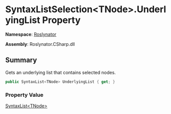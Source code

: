 # SyntaxListSelection\<TNode>\.UnderlyingList Property

**Namespace**: [Roslynator](../../README.md)

**Assembly**: Roslynator\.CSharp\.dll

## Summary

Gets an underlying list that contains selected nodes\.

```csharp
public SyntaxList<TNode> UnderlyingList { get; }
```

### Property Value

[SyntaxList\<TNode>](https://docs.microsoft.com/en-us/dotnet/api/microsoft.codeanalysis.syntaxlist-1)

